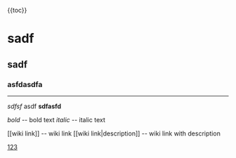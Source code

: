 {{toc}}


# sadf
## sadf
### asfdasdfa

----

*sdfsf* asdf
**sdfasfd**


*bold* -- bold text
_italic_ -- italic text

[[wiki link]] -- wiki link
[[wiki link|description]] -- wiki link with description

[123](123.md)
